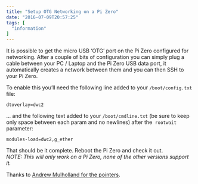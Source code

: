 ```yaml
---
title: "Setup OTG Networking on a Pi Zero"
date: "2016-07-09T20:57:25"
tags: [
  "information"
]
---
```

It is possible to get the micro USB ‘OTG’ port on the Pi Zero configured for networking. After a couple of bits of configuration you can simply plug a cable between your PC / Laptop and the Pi Zero USB data port, it automatically creates a network between them and you can then SSH to your Pi Zero.

To enable this you’ll need the following line added to your `/boot/config.txt` file:

```
dtoverlay=dwc2
```

… and the following text added to your `/boot/cmdline.txt` (be sure to keep only space between each param and no newlines) after the  `rootwait` parameter:

```
modules-load=dwc2,g_ether
```

That should be it complete. Reboot the Pi Zero and check it out.  
*NOTE: This will only work on a Pi Zero, none of the other versions support it.*

Thanks to [Andrew Mulholland for the pointers](http://blog.gbaman.info/?p=791).